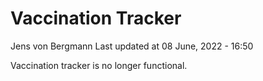 Vaccination Tracker
================
Jens von Bergmann
Last updated at 08 June, 2022 - 16:50

Vaccination tracker is no longer functional.
